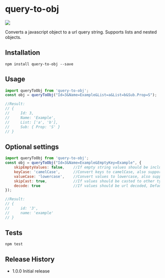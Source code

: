 
# query-to-obj

![](https://api.travis-ci.org/kristoferk/query-to-obj.svg?branch=master)

Converts a javascript object to a url query string. Supports lists and nested objects.


## Installation
```shell
npm install query-to-obj --save
```

## Usage
```js
import queryToObj from 'query-to-obj';
const obj = queryToObj("Id=3&Name=Example&List=a&List=b&Sub.Prop=S"); 

//Result: 
// { 
//     Id: 3, 
//     Name: 'Example', 
//     List: ['a', 'b'], 
//     Sub: { Prop: 'S' } 
// }

```



## Optional settings
```js
import queryToObj from 'query-to-obj';
const obj = queryToObj("Id=3&Name=Example&EmptyKey=Example", {
    skipEmptyValues: false,    //If empty string values should be included in object, Default: false 
    keyCase: 'camelCase',      //Convert keys to camelCase, also support for 'PascalCase', 'snake_case' and 'None'. Default: 'None'
    valueCase: 'lowercase',    //Convert values to lowercase, also support for 'UPPERCASE' and 'None'. Default: 'None'
    skipCast: true,            //If values should be casted to other types then strings, Default: false
    decode: true               //If values should be url decoded, Default: false   
}); 

//Result: 
// { 
//     id: '3', 
//     name: 'example'
// }

```



## Tests
```shell
npm test
```


## Release History

* 1.0.0 Initial release
